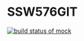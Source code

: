 # SSW576GIT
[![build status of mock](https://travis-ci.org/zhihuang-huang/SSW576GIT.svg?branch=HWO5a-Mocking)](https://travis-ci.org/zhihuang-huang/SSW576GIT)
